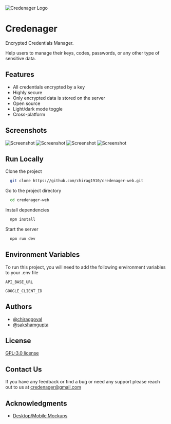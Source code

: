 
![Credenager Logo](https://credenager.vercel.app/logo.webp)


# Credenager

Encrypted Credentials Manager.

Help users to manage their keys, codes, passwords, or any other type of sensitive data.
## Features

- All credentials encrypted by a key
- Highly secure
- Only encrypted data is stored on the server
- Open source
- Light/dark mode toggle
- Cross-platform


## Screenshots

![Screenshot](https://credenager.vercel.app/mockup_4.webp)
![Screenshot](https://credenager.vercel.app/mockup_1.webp)
![Screenshot](https://credenager.vercel.app/mockup_2.webp)
![Screenshot](https://credenager.vercel.app/mockup_5.webp)


## Run Locally

Clone the project

```bash
  git clone https://github.com/chirag1910/credenager-web.git
```

Go to the project directory

```bash
  cd credenager-web
```

Install dependencies

```bash
  npm install
```

Start the server

```bash
  npm run dev
```


## Environment Variables

To run this project, you will need to add the following environment variables to your .env file

`API_BASE_URL`

`GOOGLE_CLIENT_ID`


## Authors

- [@chiraggoyal](https://github.com/chirag1910)
- [@sakshamgupta](https://github.com/sakshamgupta2004)


## License

[GPL-3.0 license](https://raw.githubusercontent.com/chirag1910/credenager-web/master/LICENSE)


## Contact Us

If you have any feedback or find a bug or need any support please reach out to us at credenager@gmail.com


## Acknowledgments

 - [Desktop/Mobile Mockups](https://www.freepik.com/)
